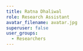 ```yaml
---
title: Ratna Dhaliwal
role: Research Assistant
avatar_filename: avatar.jpg
superuser: false
user_groups:
  - Researchers
---
```


